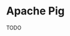 # Apache Pig

<!--
https://app.pluralsight.com/library/courses/apache-pig-data-transformations/table-of-contents
-->

TODO
